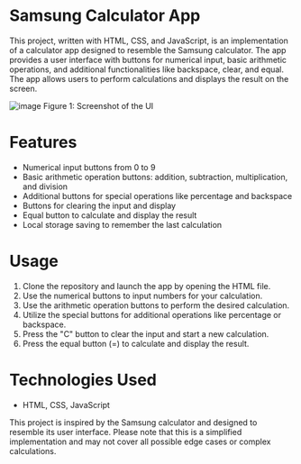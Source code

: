 # Samsung Calculator App
This project, written with HTML, CSS, and JavaScript, is an implementation of a calculator app designed to resemble the Samsung calculator. The app provides a user interface with buttons for numerical input, basic arithmetic operations, and additional functionalities like backspace, clear, and equal. The app allows users to perform calculations and displays the result on the screen.

![image](https://github.com/RD2P/samsung-calculator/assets/66042641/2bf42d40-8cfd-4974-931e-4060289b9be6)
Figure 1: Screenshot of the UI

# Features

* Numerical input buttons from 0 to 9
* Basic arithmetic operation buttons: addition, subtraction, multiplication, and division
* Additional buttons for special operations like percentage and backspace
* Buttons for clearing the input and display
* Equal button to calculate and display the result
* Local storage saving to remember the last calculation

# Usage

1. Clone the repository and launch the app by opening the HTML file.
2. Use the numerical buttons to input numbers for your calculation.
3. Use the arithmetic operation buttons to perform the desired calculation.
4. Utilize the special buttons for additional operations like percentage or backspace.
5. Press the "C" button to clear the input and start a new calculation.
6. Press the equal button (=) to calculate and display the result.

# Technologies Used

* HTML, CSS, JavaScript

This project is inspired by the Samsung calculator and designed to resemble its user interface.
Please note that this is a simplified implementation and may not cover all possible edge cases or complex calculations.

